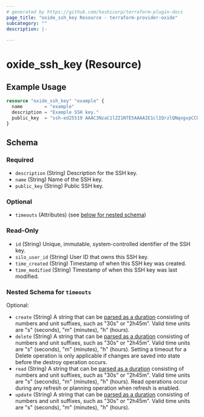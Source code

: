 ```yaml
---
# generated by https://github.com/hashicorp/terraform-plugin-docs
page_title: "oxide_ssh_key Resource - terraform-provider-oxide"
subcategory: ""
description: |-
  
---
```


# oxide_ssh_key (Resource)



## Example Usage

```terraform
resource "oxide_ssh_key" "example" {
  name        = "example"
  description = "Example SSH key."
  public_key  = "ssh-ed25519 AAAC3NzaC1lZI1NTE5AAAAIE1clIQrzlQNqxgvpCCUFOcTTFDOaqV+aocfsDZxqB"
}
```

<!-- schema generated by tfplugindocs -->
## Schema

### Required

- `description` (String) Description for the SSH key.
- `name` (String) Name of the SSH key.
- `public_key` (String) Public SSH key.

### Optional

- `timeouts` (Attributes) (see [below for nested schema](#nestedatt--timeouts))

### Read-Only

- `id` (String) Unique, immutable, system-controlled identifier of the SSH key.
- `silo_user_id` (String) User ID that owns this SSH key.
- `time_created` (String) Timestamp of when this SSH key was created.
- `time_modified` (String) Timestamp of when this SSH key was last modified.

<a id="nestedatt--timeouts"></a>
### Nested Schema for `timeouts`

Optional:

- `create` (String) A string that can be [parsed as a duration](https://pkg.go.dev/time#ParseDuration) consisting of numbers and unit suffixes, such as "30s" or "2h45m". Valid time units are "s" (seconds), "m" (minutes), "h" (hours).
- `delete` (String) A string that can be [parsed as a duration](https://pkg.go.dev/time#ParseDuration) consisting of numbers and unit suffixes, such as "30s" or "2h45m". Valid time units are "s" (seconds), "m" (minutes), "h" (hours). Setting a timeout for a Delete operation is only applicable if changes are saved into state before the destroy operation occurs.
- `read` (String) A string that can be [parsed as a duration](https://pkg.go.dev/time#ParseDuration) consisting of numbers and unit suffixes, such as "30s" or "2h45m". Valid time units are "s" (seconds), "m" (minutes), "h" (hours). Read operations occur during any refresh or planning operation when refresh is enabled.
- `update` (String) A string that can be [parsed as a duration](https://pkg.go.dev/time#ParseDuration) consisting of numbers and unit suffixes, such as "30s" or "2h45m". Valid time units are "s" (seconds), "m" (minutes), "h" (hours).
